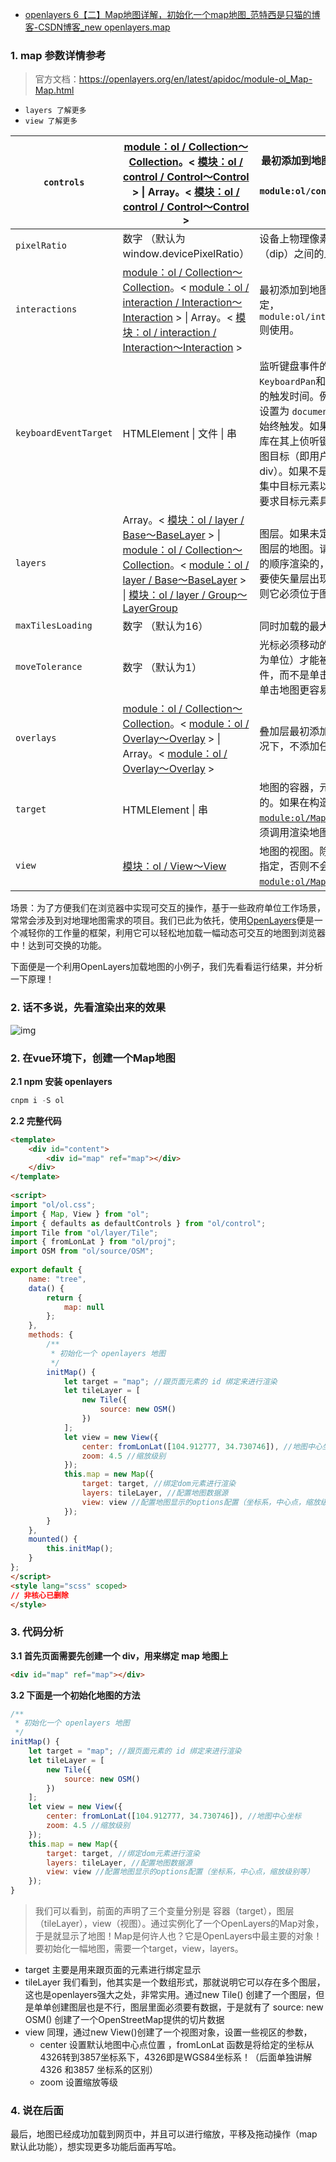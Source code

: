 - [openlayers 6【二】Map地图详解，初始化一个map地图_范特西是只猫的博客-CSDN博客_new openlayers.map](https://xiehao.blog.csdn.net/article/details/105272407)

### 1. map 参数详情参考

> 官方文档：https://openlayers.org/en/latest/apidoc/module-ol_Map-Map.html

- `layers 了解更多`
- `view 了解更多`

| `controls`            | [module：ol / Collection〜Collection](https://openlayers.org/en/latest/apidoc/module-ol_Collection-Collection.html)。< [模块：ol / control / Control〜Control](https://openlayers.org/en/latest/apidoc/module-ol_control_Control-Control.html) > \| Array。< [模块：ol / control / Control〜Control](https://openlayers.org/en/latest/apidoc/module-ol_control_Control-Control.html) > | 最初添加到地图的控件。如果未指定， `module:ol/control~defaults`则使用。 |
| --------------------- | ------------------------------------------------------------ | ------------------------------------------------------------ |
| `pixelRatio`          | 数字 （默认为window.devicePixelRatio）                       | 设备上物理像素与设备无关像素（dip）之间的比率。              |
| `interactions`        | [module：ol / Collection〜Collection](https://openlayers.org/en/latest/apidoc/module-ol_Collection-Collection.html)。< [module：ol / interaction / Interaction〜Interaction](https://openlayers.org/en/latest/apidoc/module-ol_interaction_Interaction-Interaction.html) > \| Array。< [模块：ol / interaction / Interaction〜Interaction](https://openlayers.org/en/latest/apidoc/module-ol_interaction_Interaction-Interaction.html) > | 最初添加到地图的互动。如果未指定， `module:ol/interaction~defaults`则使用。 |
| `keyboardEventTarget` | HTMLElement \| 文件 \| 串                                    | 监听键盘事件的元素。这决定了`KeyboardPan`和 `KeyboardZoom`互动的触发时间。例如，如果将此选项设置为 `document`键盘，则交互将始终触发。如果未指定此选项，则库在其上侦听键盘事件的元素是地图目标（即用户为地图提供的div）。如果不是 `document`，则需要集中目标元素以发射关键事件，这要求目标元素具有`tabindex`属性。 |
| `layers`              | Array。< [模块：ol / layer / Base〜BaseLayer](https://openlayers.org/en/latest/apidoc/module-ol_layer_Base-BaseLayer.html) > \| [module：ol / Collection〜Collection](https://openlayers.org/en/latest/apidoc/module-ol_Collection-Collection.html)。< [module：ol / layer / Base〜BaseLayer](https://openlayers.org/en/latest/apidoc/module-ol_layer_Base-BaseLayer.html) > \| [模块：ol / layer / Group〜LayerGroup](https://openlayers.org/en/latest/apidoc/module-ol_layer_Group-LayerGroup.html) | 图层。如果未定义，则将渲染没有图层的地图。请注意，层是按提供的顺序渲染的，因此，例如，如果要使矢量层出现在图块层的顶部，则它必须位于图块层之后。 |
| `maxTilesLoading`     | 数字 （默认为16）                                            | 同时加载的最大瓦片数。                                       |
| `moveTolerance`       | 数字 （默认为1）                                             | 光标必须移动的最小距离（以像素为单位）才能被检测为地图移动事件，而不是单击。增大此值可以使单击地图更容易。 |
| `overlays`            | [module：ol / Collection〜Collection](https://openlayers.org/en/latest/apidoc/module-ol_Collection-Collection.html)。< [module：ol / Overlay〜Overlay](https://openlayers.org/en/latest/apidoc/module-ol_Overlay-Overlay.html) > \| Array。< [module：ol / Overlay〜Overlay](https://openlayers.org/en/latest/apidoc/module-ol_Overlay-Overlay.html) > | 叠加层最初添加到地图中。默认情况下，不添加任何覆盖。         |
| `target`              | HTMLElement \| 串                                            | 地图的容器，元素本身或`id`元素的。如果在构造时未指定，则[`module:ol/Map~Map#setTarget`](https://openlayers.org/en/latest/apidoc/module-ol_Map-Map.html#setTarget)必须调用渲染地图。 |
| `view`                | [模块：ol / View〜View](https://openlayers.org/en/latest/apidoc/module-ol_View-View.html) | 地图的视图。除非在构造时或通过指定，否则不会获取任何层源 [`module:ol/Map~Map#setView`](https://openlayers.org/en/latest/apidoc/module-ol_Map-Map.html#setView)。 |

 

场景：为了方便我们在浏览器中实现可交互的操作，基于一些政府单位工作场景，常常会涉及到对地理地图需求的项目。我们已此为依托，使用[OpenLayers](https://so.csdn.net/so/search?q=OpenLayers&spm=1001.2101.3001.7020)便是一个减轻你的工作量的框架，利用它可以轻松地加载一幅动态可交互的地图到浏览器中！达到可交换的功能。

下面便是一个利用OpenLayers加载地图的小例子，我们先看看运行结果，并分析一下原理！

### 2. 话不多说，先看渲染出来的效果

![img](https://img-blog.csdnimg.cn/20200605115307772.png?x-oss-process=image/watermark,type_ZmFuZ3poZW5naGVpdGk,shadow_10,text_aHR0cHM6Ly9ibG9nLmNzZG4ubmV0L3FxXzM2NDEwNzk1,size_16,color_FFFFFF,t_70)

### 2. 在vue环境下，创建一个Map地图

**2.1 npm 安装 openlayers**

```javascript
cnpm i -S ol
```

**2.2 完整代码**

```html
<template>
    <div id="content">
        <div id="map" ref="map"></div>
    </div>
</template>
 
<script>
import "ol/ol.css";
import { Map, View } from "ol";
import { defaults as defaultControls } from "ol/control";
import Tile from "ol/layer/Tile";
import { fromLonLat } from "ol/proj";
import OSM from "ol/source/OSM";
 
export default {
    name: "tree",
    data() {
        return {
            map: null
        };
    },
    methods: {
        /**
         * 初始化一个 openlayers 地图
         */
        initMap() {
            let target = "map"; //跟页面元素的 id 绑定来进行渲染
            let tileLayer = [
                new Tile({
                    source: new OSM()
                })
            ];
            let view = new View({
                center: fromLonLat([104.912777, 34.730746]), //地图中心坐标
                zoom: 4.5 //缩放级别
            });
            this.map = new Map({
                target: target, //绑定dom元素进行渲染
                layers: tileLayer, //配置地图数据源
                view: view //配置地图显示的options配置（坐标系，中心点，缩放级别等）
            });
        }
    },
    mounted() {
        this.initMap();
    }
};
</script>
<style lang="scss" scoped>
// 非核心已删除
</style>
```

### **3**. 代码分析

**3.1 首先页面需要先创建一个 div，用来绑定 map 地图上**

```html
<div id="map" ref="map"></div>
```

**3.2 下面是一个初始化地图的方法**

```javascript
/**
 * 初始化一个 openlayers 地图
 */
initMap() {
    let target = "map"; //跟页面元素的 id 绑定来进行渲染
    let tileLayer = [
        new Tile({
            source: new OSM()
        })
    ];
    let view = new View({
        center: fromLonLat([104.912777, 34.730746]), //地图中心坐标
        zoom: 4.5 //缩放级别
    });
    this.map = new Map({
        target: target, //绑定dom元素进行渲染
        layers: tileLayer, //配置地图数据源
        view: view //配置地图显示的options配置（坐标系，中心点，缩放级别等）
    });
}
```

 

> 我们可以看到，前面的声明了三个变量分别是 容器（target），图层（tileLayer），view（视图）。通过实例化了一个OpenLayers的Map对象，于是就显示了地图！Map是何许人也？它是OpenLayers中最主要的对象！要初始化一幅地图，需要一个target，view，layers。

- target 主要是用来跟页面的元素进行绑定显示
- tileLayer 我们看到，他其实是一个数组形式，那就说明它可以存在多个图层，这也是openlayers强大之处，非常实用。通过new Tile() 创建了一个图层，但是单单创建图层也是不行，图层里面必须要有数据，于是就有了 source: new OSM() 创建了一个OpenStreetMap提供的切片数据
- view 同理，通过new View()创建了一个视图对象，设置一些视区的参数，
  - center 设置默认地图中心点位置 ，fromLonLat 函数是将给定的坐标从4326转到3857坐标系下，4326即是WGS84坐标系！（后面单独讲解 4326 和3857 坐标系的区别）
  - zoom 设置缩放等级

### 4. 说在后面

最后，地图已经成功加载到网页中，并且可以进行缩放，平移及拖动操作（map默认此功能），想实现更多功能后面再写哈。
